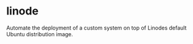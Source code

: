 # linode
Automate the deployment of a custom system on top of Linodes default Ubuntu distribution image.
